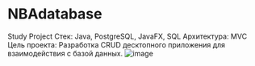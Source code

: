 # NBAdatabase
Study Project
Стек: Java, PostgreSQL, JavaFX, SQL
Архитектура: MVC
Цель проекта: Разработка CRUD десктопного
приложения для взаимодействия с базой данных.
![image](https://user-images.githubusercontent.com/80575315/193620350-a4a7d98b-51c5-4880-ac05-b6bdde3d26ca.png)
